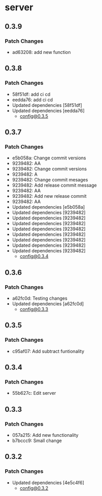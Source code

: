 # server

## 0.3.9

### Patch Changes

- ad63208: add new function

## 0.3.8

### Patch Changes

- 58f51df: add ci cd
- eedda76: add ci cd
- Updated dependencies [58f51df]
- Updated dependencies [eedda76]
  - config@0.3.5

## 0.3.7

### Patch Changes

- e5b058a: Change commit versions
- 9239482: AA
- 9239482: Change commit versions
- 9239482: A
- 9239482: Change commit mesages
- 9239482: Add release commit message
- 9239482: AA
- 9239482: Add new release commit
- 9239482: AA
- Updated dependencies [e5b058a]
- Updated dependencies [9239482]
- Updated dependencies [9239482]
- Updated dependencies [9239482]
- Updated dependencies [9239482]
- Updated dependencies [9239482]
- Updated dependencies [9239482]
- Updated dependencies [9239482]
- Updated dependencies [9239482]
  - config@0.3.4

## 0.3.6

### Patch Changes

- a62fc0d: Testing changes
- Updated dependencies [a62fc0d]
  - config@0.3.3

## 0.3.5

### Patch Changes

- c95af07: Add subtract funtionality

## 0.3.4

### Patch Changes

- 55b627c: Edit server

## 0.3.3

### Patch Changes

- 057a215: Add new functionality
- b7bccc9: Small change

## 0.3.2

### Patch Changes

- Updated dependencies [4e5c4f6]
  - config@0.3.2
